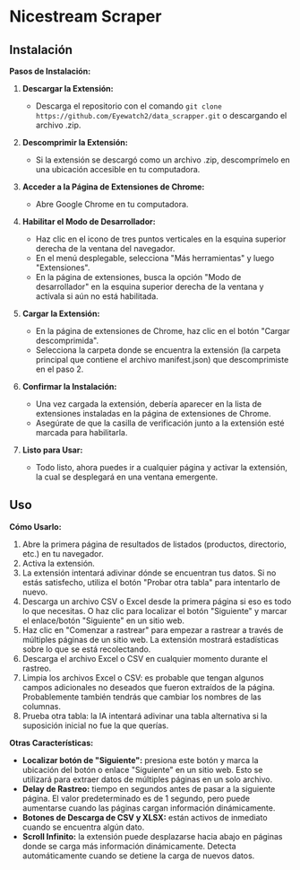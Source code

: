 # Nicestream Scraper

## Instalación
**Pasos de Instalación:**

1. **Descargar la Extensión:**
   - Descarga el repositorio con el comando ```git clone https://github.com/Eyewatch2/data_scrapper.git``` o descargando el archivo .zip.

2. **Descomprimir la Extensión:**
   - Si la extensión se descargó como un archivo .zip, descomprímelo en una ubicación accesible en tu computadora.

3. **Acceder a la Página de Extensiones de Chrome:**
   - Abre Google Chrome en tu computadora.

4. **Habilitar el Modo de Desarrollador:**
   - Haz clic en el icono de tres puntos verticales en la esquina superior derecha de la ventana del navegador.
   - En el menú desplegable, selecciona "Más herramientas" y luego "Extensiones".
   - En la página de extensiones, busca la opción "Modo de desarrollador" en la esquina superior derecha de la ventana y actívala si aún no está habilitada.

5. **Cargar la Extensión:**
   - En la página de extensiones de Chrome, haz clic en el botón "Cargar descomprimida".
   - Selecciona la carpeta donde se encuentra la extensión (la carpeta principal que contiene el archivo manifest.json) que descomprimiste en el paso 2.

6. **Confirmar la Instalación:**
   - Una vez cargada la extensión, debería aparecer en la lista de extensiones instaladas en la página de extensiones de Chrome.
   - Asegúrate de que la casilla de verificación junto a la extensión esté marcada para habilitarla.

7. **Listo para Usar:**
   - Todo listo, ahora puedes ir a cualquier página y activar la extensión, la cual se desplegará en una ventana emergente.

## Uso
**Cómo Usarlo:**
1. Abre la primera página de resultados de listados (productos, directorio, etc.) en tu navegador.
2. Activa la extensión.
3. La extensión intentará adivinar dónde se encuentran tus datos. Si no estás satisfecho, utiliza el botón "Probar otra tabla" para intentarlo de nuevo.
4. Descarga un archivo CSV o Excel desde la primera página si eso es todo lo que necesitas. O haz clic para localizar el botón "Siguiente" y marcar el enlace/botón "Siguiente" en un sitio web.
5. Haz clic en "Comenzar a rastrear" para empezar a rastrear a través de múltiples páginas de un sitio web. La extensión mostrará estadísticas sobre lo que se está recolectando.
6. Descarga el archivo Excel o CSV en cualquier momento durante el rastreo.
7. Limpia los archivos Excel o CSV: es probable que tengan algunos campos adicionales no deseados que fueron extraídos de la página. Probablemente también tendrás que cambiar los nombres de las columnas.
8. Prueba otra tabla: la IA intentará adivinar una tabla alternativa si la suposición inicial no fue la que querías.

**Otras Características:**

- **Localizar botón de "Siguiente":** presiona este botón y marca la ubicación del botón o enlace "Siguiente" en un sitio web. Esto se utilizará para extraer datos de múltiples páginas en un solo archivo.
- **Delay de Rastreo:** tiempo en segundos antes de pasar a la siguiente página. El valor predeterminado es de 1 segundo, pero puede aumentarse cuando las páginas cargan información dinámicamente.
- **Botones de Descarga de CSV y XLSX:** están activos de inmediato cuando se encuentra algún dato.
- **Scroll Infinito:** la extensión puede desplazarse hacia abajo en páginas donde se carga más información dinámicamente. Detecta automáticamente cuando se detiene la carga de nuevos datos.
